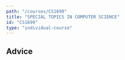 ```yaml
---
path: "/courses/CS1699"
title: "SPECIAL TOPICS IN COMPUTER SCIENCE"
id: "CS1699"
type: "individual-course"
---
```


## Advice


